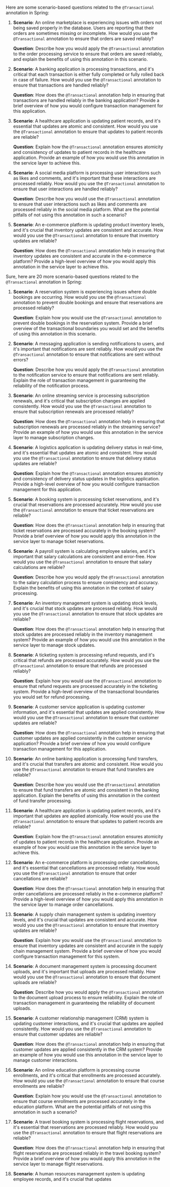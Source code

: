 Here are some scenario-based questions related to the `@Transactional` annotation in Spring:

1. **Scenario**: An online marketplace is experiencing issues with orders not being saved properly in the database. Users are reporting that their orders are sometimes missing or incomplete. How would you use the `@Transactional` annotation to ensure that orders are saved reliably?

   **Question**: Describe how you would apply the `@Transactional` annotation to the order processing service to ensure that orders are saved reliably, and explain the benefits of using this annotation in this scenario.

2. **Scenario**: A banking application is processing transactions, and it's critical that each transaction is either fully completed or fully rolled back in case of failure. How would you use the `@Transactional` annotation to ensure that transactions are handled reliably?

   **Question**: How does the `@Transactional` annotation help in ensuring that transactions are handled reliably in the banking application? Provide a brief overview of how you would configure transaction management for this application.

3. **Scenario**: A healthcare application is updating patient records, and it's essential that updates are atomic and consistent. How would you use the `@Transactional` annotation to ensure that updates to patient records are reliable?

   **Question**: Explain how the `@Transactional` annotation ensures atomicity and consistency of updates to patient records in the healthcare application. Provide an example of how you would use this annotation in the service layer to achieve this.

4. **Scenario**: A social media platform is processing user interactions such as likes and comments, and it's important that these interactions are processed reliably. How would you use the `@Transactional` annotation to ensure that user interactions are handled reliably?

   **Question**: Describe how you would use the `@Transactional` annotation to ensure that user interactions such as likes and comments are processed reliably in the social media platform. What are the potential pitfalls of not using this annotation in such a scenario?

5. **Scenario**: An e-commerce platform is updating product inventory levels, and it's crucial that inventory updates are consistent and accurate. How would you use the `@Transactional` annotation to ensure that inventory updates are reliable?

   **Question**: How does the `@Transactional` annotation help in ensuring that inventory updates are consistent and accurate in the e-commerce platform? Provide a high-level overview of how you would apply this annotation in the service layer to achieve this.

Sure, here are 20 more scenario-based questions related to the `@Transactional` annotation in Spring:

1. **Scenario**: A reservation system is experiencing issues where double bookings are occurring. How would you use the `@Transactional` annotation to prevent double bookings and ensure that reservations are processed reliably?

   **Question**: Explain how you would use the `@Transactional` annotation to prevent double bookings in the reservation system. Provide a brief overview of the transactional boundaries you would set and the benefits of using this annotation in this scenario.

2. **Scenario**: A messaging application is sending notifications to users, and it's important that notifications are sent reliably. How would you use the `@Transactional` annotation to ensure that notifications are sent without errors?

   **Question**: Describe how you would apply the `@Transactional` annotation to the notification service to ensure that notifications are sent reliably. Explain the role of transaction management in guaranteeing the reliability of the notification process.

3. **Scenario**: An online streaming service is processing subscription renewals, and it's critical that subscription changes are applied consistently. How would you use the `@Transactional` annotation to ensure that subscription renewals are processed reliably?

   **Question**: How does the `@Transactional` annotation help in ensuring that subscription renewals are processed reliably in the streaming service? Provide an example of how you would use this annotation in the service layer to manage subscription changes.

4. **Scenario**: A logistics application is updating delivery status in real-time, and it's essential that updates are atomic and consistent. How would you use the `@Transactional` annotation to ensure that delivery status updates are reliable?

   **Question**: Explain how the `@Transactional` annotation ensures atomicity and consistency of delivery status updates in the logistics application. Provide a high-level overview of how you would configure transaction management for this application.

5. **Scenario**: A booking system is processing ticket reservations, and it's crucial that reservations are processed accurately. How would you use the `@Transactional` annotation to ensure that ticket reservations are reliable?

   **Question**: How does the `@Transactional` annotation help in ensuring that ticket reservations are processed accurately in the booking system? Provide a brief overview of how you would apply this annotation in the service layer to manage ticket reservations.

6. **Scenario**: A payroll system is calculating employee salaries, and it's important that salary calculations are consistent and error-free. How would you use the `@Transactional` annotation to ensure that salary calculations are reliable?

   **Question**: Describe how you would apply the `@Transactional` annotation to the salary calculation process to ensure consistency and accuracy. Explain the benefits of using this annotation in the context of salary processing.

7. **Scenario**: An inventory management system is updating stock levels, and it's crucial that stock updates are processed reliably. How would you use the `@Transactional` annotation to ensure that stock updates are reliable?

   **Question**: How does the `@Transactional` annotation help in ensuring that stock updates are processed reliably in the inventory management system? Provide an example of how you would use this annotation in the service layer to manage stock updates.

8. **Scenario**: A ticketing system is processing refund requests, and it's critical that refunds are processed accurately. How would you use the `@Transactional` annotation to ensure that refunds are processed reliably?

   **Question**: Explain how you would use the `@Transactional` annotation to ensure that refund requests are processed accurately in the ticketing system. Provide a high-level overview of the transactional boundaries you would set for refund processing.

9. **Scenario**: A customer service application is updating customer information, and it's essential that updates are applied consistently. How would you use the `@Transactional` annotation to ensure that customer updates are reliable?

   **Question**: How does the `@Transactional` annotation help in ensuring that customer updates are applied consistently in the customer service application? Provide a brief overview of how you would configure transaction management for this application.

10. **Scenario**: An online banking application is processing fund transfers, and it's crucial that transfers are atomic and consistent. How would you use the `@Transactional` annotation to ensure that fund transfers are reliable?

    **Question**: Describe how you would use the `@Transactional` annotation to ensure that fund transfers are atomic and consistent in the banking application. Explain the benefits of using this annotation in the context of fund transfer processing.

11. **Scenario**: A healthcare application is updating patient records, and it's important that updates are applied atomically. How would you use the `@Transactional` annotation to ensure that updates to patient records are reliable?

    **Question**: Explain how the `@Transactional` annotation ensures atomicity of updates to patient records in the healthcare application. Provide an example of how you would use this annotation in the service layer to achieve this.

12. **Scenario**: An e-commerce platform is processing order cancellations, and it's essential that cancellations are processed reliably. How would you use the `@Transactional` annotation to ensure that order cancellations are reliable?

    **Question**: How does the `@Transactional` annotation help in ensuring that order cancellations are processed reliably in the e-commerce platform? Provide a high-level overview of how you would apply this annotation in the service layer to manage order cancellations.

13. **Scenario**: A supply chain management system is updating inventory levels, and it's crucial that updates are consistent and accurate. How would you use the `@Transactional` annotation to ensure that inventory updates are reliable?

    **Question**: Explain how you would use the `@Transactional` annotation to ensure that inventory updates are consistent and accurate in the supply chain management system. Provide a brief overview of how you would configure transaction management for this system.

14. **Scenario**: A document management system is processing document uploads, and it's important that uploads are processed reliably. How would you use the `@Transactional` annotation to ensure that document uploads are reliable?

    **Question**: Describe how you would apply the `@Transactional` annotation to the document upload process to ensure reliability. Explain the role of transaction management in guaranteeing the reliability of document uploads.

15. **Scenario**: A customer relationship management (CRM) system is updating customer interactions, and it's crucial that updates are applied consistently. How would you use the `@Transactional` annotation to ensure that customer updates are reliable?

    **Question**: How does the `@Transactional` annotation help in ensuring that customer updates are applied consistently in the CRM system? Provide an example of how you would use this annotation in the service layer to manage customer interactions.

16. **Scenario**: An online education platform is processing course enrollments, and it's critical that enrollments are processed accurately. How would you use the `@Transactional` annotation to ensure that course enrollments are reliable?

    **Question**: Explain how you would use the `@Transactional` annotation to ensure that course enrollments are processed accurately in the education platform. What are the potential pitfalls of not using this annotation in such a scenario?

17. **Scenario**: A travel booking system is processing flight reservations, and it's essential that reservations are processed reliably. How would you use the `@Transactional` annotation to ensure that flight reservations are reliable?

    **Question**: How does the `@Transactional` annotation help in ensuring that flight reservations are processed reliably in the travel booking system? Provide a brief overview of how you would apply this annotation in the service layer to manage flight reservations.

18. **Scenario**: A human resources management system is updating employee records, and it's crucial that updates
